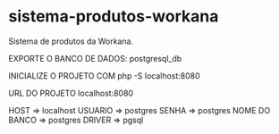 # sistema-produtos-workana
Sistema de produtos da Workana. 

EXPORTE O BANCO DE DADOS:
postgresql_db

INICIALIZE O PROJETO COM 
php -S localhost:8080

URL DO PROJETO
localhost:8080


HOST => localhost
USUARIO => postgres
SENHA => postgres
NOME DO BANCO => postgres
DRIVER => pgsql
